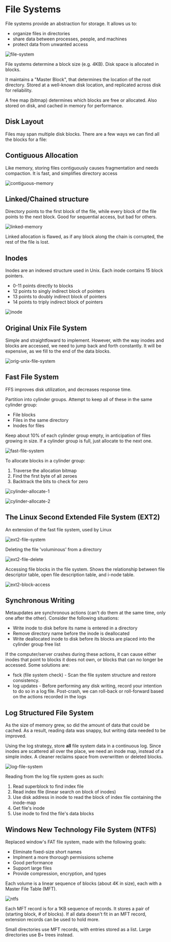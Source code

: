# File Systems
File systems provide an abstraction for storage. It allows us to:
* organize files in directories
* share data between processes, people, and machines
* protect data from unwanted access

![file-system](file-system.png)

File systems determine a block size (e.g. 4KB). Disk space is allocated in blocks.

It maintains a "Master Block", that determines the location of the root directory. Stored at a well-known disk location, and replicated across disk for reliability.

A free map (bitmap) determines which blocks are free or allocated. Also stored on disk, and cached in memory for performance.

## Disk Layout
Files may span multiple disk blocks. There are a few ways we can find all the blocks for a file:

## Contiguous Allocation
Like memory, storing files contiguously causes fragmentation and needs compaction. It is fast, and simplifies directory access

![contiguous-memory](contiguous-disk.png)

## Linked/Chained structure
Directory points to the first block of the file, while every block of the file points to the next block. Good for sequential access, but bad for others.

![linked-memory](linked-disk.png)

Linked allocation is flawed, as if any block along the chain is corrupted, the rest of the file is lost.

## Inodes
Inodes are an indexed structure used in Unix. Each inode contains 15 block pointers.
* 0-11 points directly to blocks
* 12 points to singly indirect block of pointers
* 13 points to doubly indirect block of pointers
* 14 points to triply indirect block of pointers

![inode](inode-disk.png)

## Original Unix File System
Simple and straightfoward to implement. However, with the way inodes and blocks are accessed, we need to jump back and forth constantly. It will be expensive, as we fill to the end of the data blocks.

![orig-unix-file-system](orig-unix-file-system.png)

## Fast File System
FFS improves disk utilization, and decreases response time.

Partition into cylinder groups. Attempt to keep all of these in the same cylinder group:
* File blocks
* Files in the same directory
* Inodes for files

Keep about 10% of each cylinder group empty, in anticipation of files growing in size. If a cylinder group is full, just allocate to the next one.

![fast-file-system](fast-file-system.png)

To allocate blocks in a cylinder group:
1. Traverse the allocation bitmap
2. Find the first byte of all zeroes
3. Backtrack the bits to check for zero

![cylinder-allocate-1](cylinder-allocate-1.png)

![cylinder-allocate-2](cylinder-allocate-2.png)

## The Linux Second Extended File System (EXT2)
An extension of the fast file system, used by Linux

![ext2-file-system](ext2-file-system.png)

Deleting the file 'voluminous' from a directory

![ext2-file-delete](ext2-file-delete.png)

Accessing file blocks in the file system. Shows the relationship between file descriptor table, open file description table, and i-node table.

![ext2-block-access](ext2-block-access.png)

## Synchronous Writing
Metaupdates are synchronous actions (can't do them at the same time, only one after the other). Consider the following situations:
* Write inode to disk before its name is entered in a directory
* Remove directory name before the inode is deallocated
* Write deallocated inode to disk before its blocks are placed into the cylinder group free list

If the computer/server crashes during these actions, it can cause either inodes that point to blocks it does not own, or blocks that can no longer be accessed. Some solutions are:
* fsck (file system check) - Scan the file system structure and restore consistency.
* log updates - Before performing any disk writing, record your intention to do so in a log file. Post-crash, we can roll-back or roll-forward based on the actions recorded in the logs

## Log Structured File System
As the size of memory grew, so did the amount of data that could be cached. As a result, reading data was snappy, but writing data needed to be improved. 

Using the log strategy, store **all** file system data in a continuous log. Since inodes are scattered all over the place, we need an inode map, instead of a simple index. A cleaner reclaims space from overwritten or deleted blocks.

![log-file-system](log-file-system.png)

Reading from the log file system goes as such:
1. Read superblock to find index file
2. Read index file (linear search on block of inodes)
3. Use disk address in inode to read the block of index file containing the inode-map
4. Get file's inode
5. Use inode to find the file's data blocks

## Windows New Technology File System (NTFS)
Replaced window's FAT file system, made with the following goals:
* Eliminate fixed-size short names
* Implment a more thorough permissions scheme
* Good performance
* Support large files
* Provide compression, encryption, and types

Each volume is a linear sequence of blocks (about 4K in size), each with a Master File Table (MFT).

![ntfs](ntfs.png)

Each MFT record is for a 1KB sequence of records. It stores a pair of (starting block, # of blocks). If all data doesn't fit in an MFT record, extension records can be used to hold more.

Small directories use MFT records, with entries stored as a list. Large directories use B+ trees instead.

